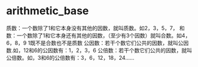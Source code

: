 # arithmetic_base
质数：一个数除了1和它本身没有其他的因数，就叫质数。如2，3，5，7，
和数：一个数除了1和它本身还有其他的因数，（至少有3个因数）就叫合数。如4，6，8，9
1既不是合数也不是质数
公因数：若干个数它们公共的因数，就叫公因数.如，12和6的公因数有：1，2，3，6
公倍数：若干个数它们公共的因数，就叫公倍数。如，3和6的公倍数有：3，6，12，18，24……